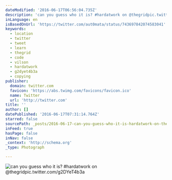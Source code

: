 ```yaml
---
dateModified: '2016-06-17T06:56:04.735Z'
description: 'can you guess who it is? #hardatwork on @thegridpic.twitter.com/g2DYeT4b3a'
inLanguage: en
isBasedOnUrl: 'https://twitter.com/aut0mata/status/743697842074583041'
keywords:
  - location
  - twitter
  - tweet
  - learn
  - thegrid
  - code
  - vilson
  - hardatwork
  - g2dyet4b3a
  - copying
publisher:
  domain: twitter.com
  favicon: 'https://abs.twimg.com/favicons/favicon.ico'
  name: Twitter
  url: 'http://twitter.com'
title: ''
author: []
datePublished: '2016-06-17T07:31:14.764Z'
starred: false
sourcePath: _posts/2016-06-17-can-you-guess-who-it-is-hardatwork-on-thegridpictwitter.md
inFeed: true
hasPage: false
inNav: false
_context: 'http://schema.org'
_type: Photograph

---
```

![can you guess who it is? #hardatwork on @thegridpic.twitter.com/g2DYeT4b3a](https://pbs.twimg.com/media/ClIlMi3VAAc5fUq.jpg:large)